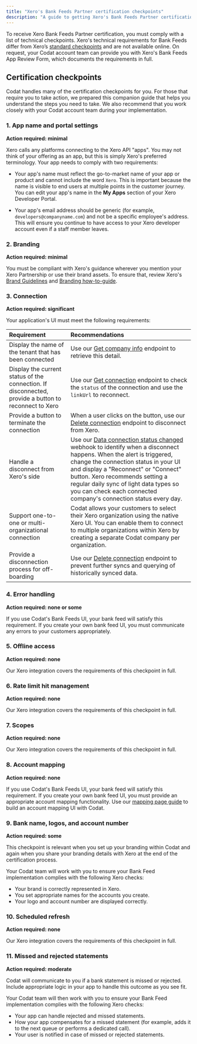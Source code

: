 ```yaml
---
title: "Xero's Bank Feeds Partner certification checkpoints"
description: "A guide to getting Xero's Bank Feeds Partner certification with Codat"
---
```


To receive Xero Bank Feeds Partner certification, you must comply with a list of technical checkpoints. Xero's technical requirements for Bank Feeds differ from Xero’s [standard checkpoints](https://developer.xero.com/documentation/xero-app-store/app-partner-guides/certification-checkpoints/) and are not available online. On request, your Codat account team can provide you with Xero's Bank Feeds App Review Form, which documents the requirements in full.

## Certification checkpoints

Codat handles many of the certification checkpoints for you. For those that require you to take action, we prepared this companion guide that helps you understand the steps you need to take. We also recommend that you work closely with your Codat account team during your implementation.

### 1. App name and portal settings

**Action required: minimal**

Xero calls any platforms connecting to the Xero API "apps". You may not think of your offering as an app, but this is simply Xero's preferred terminology. Your app needs to comply with two requirements:

* Your app's name must reflect the go-to-market name of your app or product and cannot include the word `Xero`. This is important because the name is visible to end users at multiple points in the customer journey. You can edit your app's name in the **My Apps** section of your Xero Developer Portal. 

* Your app's email address should be generic (for example, `developers@companyname.com`) and not be a specific employee's address. This will ensure you continue to have access to your Xero developer account even if a staff member leaves.

### 2. Branding

**Action required: minimal**

You must be compliant with Xero's guidance wherever you mention your Xero Partnership or use their brand assets. To ensure that, review Xero's [Brand Guidelines](https://developer.xero.com/static/otherfiles/xero-app-partner-brand-guidelines.pdf) and [Branding how-to-guide](https://developer.xero.com/documentation/guides/how-to-guides/branding-your-integration/).

### 3. Connection

**Action required: significant**

Your application's UI must meet the following requirements:

| Requirement | Recommendations |
| :-- | :-- |
| Display the name of the tenant that has been connected | Use our [Get company info](/bank-feeds-api#/operations/get-company-information) endpoint to retrieve this detail. |
| Display the current status of the connection. If disconnected, provide a button to reconnect to Xero | Use our [Get connection](/bank-feeds-api#/operations/get-connection) endpoint to check the `status` of the connection and use the `linkUrl` to reconnect.|
| Provide a button to terminate the connection | When a user clicks on the button, use our [Delete connection](/platform-api#/operations/delete-connection) endpoint to disconnect from Xero. |
| Handle a disconnect from Xero's side | Use our [Data connection status changed](/using-the-api/webhooks/event-types) webhook to identify when a disconnect happens. When the alert is triggered, change the connection status in your UI and display a "Reconnect" or "Connect" button. Xero recommends setting a regular daily sync of light data types so you can check each connected company's connection status every day.|
| Support one-to-one or multi-organizational connection | Codat allows your customers to select their Xero organization using the native Xero UI. You can enable them to connect to multiple organizations within Xero by creating a separate Codat company per organization. |
| Provide a disconnection process for off-boarding | Use our [Delete connection](/bank-feeds-api#/operations/delete-connection) endpoint to prevent further syncs and querying of historically synced data.|
  
### 4. Error handling

**Action required: none or some**

If you use Codat's Bank Feeds UI, your bank feed will satisfy this requirement. If you create your own bank feed UI, you must communicate any errors to your customers appropriately.

### 5. Offline access

**Action required: none**

Our Xero integration covers the requirements of this checkpoint in full.
  
### 6. Rate limit hit management

**Action required: none**

Our Xero integration covers the requirements of this checkpoint in full. 
  
### 7. Scopes

**Action required: none**

Our Xero integration covers the requirements of this checkpoint in full. 
  
### 8. Account mapping

**Action required: none**

If you use Codat's Bank Feeds UI, your bank feed will satisfy this requirement. If you create your own bank feed UI, you must provide an appropriate account mapping functionality. Use our [mapping page guide](https://docs.codat.io/using-the-api/best-practices/implementing-a-mapping-page) to build an account mapping UI with Codat. 
  
### 9. Bank name, logos, and account number

**Action required: some**

This checkpoint is relevant when you set up your branding within Codat and again when you share your branding details with Xero at the end of the certification process.

Your Codat team will work with you to ensure your Bank Feed implementation complies with the following Xero checks: 

* Your brand is correctly represented in Xero.
* You set appropriate names for the accounts you create. 
* Your logo and account number are displayed correctly. 

### 10. Scheduled refresh

**Action required: none**

Our Xero integration covers the requirements of this checkpoint in full.

### 11. Missed and rejected statements

**Action required: moderate**

Codat will communicate to you if a bank statement is missed or rejected. Include appropriate logic in your app to handle this outcome as you see fit. 

Your Codat team will then work with you to ensure your Bank Feed implementation complies with the following Xero checks:

* Your app can handle rejected and missed statements. 
* How your app compensates for a missed statement (for example, adds it to the next queue or performs a dedicated call).
* Your user is notified in case of missed or rejected statements.

